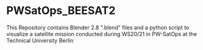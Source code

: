 # PWSatOps_BEESAT2
This Repository contains Blender 2.8 ".blend" files and a python script to visualize a satellite mission conducted during WS20/21 in PW-SatOps at the Technical University Berlin
